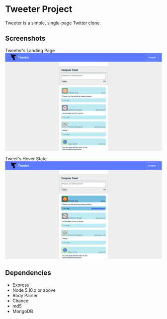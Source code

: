 # Tweeter Project

Tweeter is a simple, single-page Twitter clone.

## Screenshots

Tweeter's Landing Page
!["Screenshot of Tweeter Landing Page"](https://github.com/heeeunkimmm/tweetr/blob/master/docs/Tweeter_landingPage.png)

Tweet's Hover State
!["Screenshot of Tweet's Hover State"](https://github.com/heeeunkimmm/tweetr/blob/master/docs/Tweeter_Tweet_hover.png)


## Dependencies

- Express
- Node 5.10.x or above
- Body Parser
- Chance
- md5
- MongoDB
